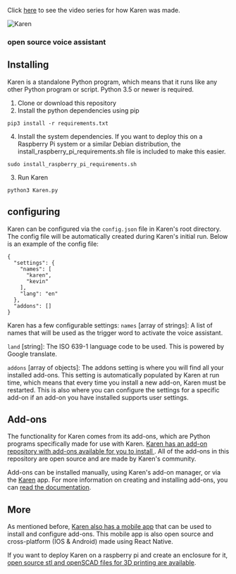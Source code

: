 Click [here](https://www.youtube.com/watch?v=VPdPOVL8c1Q&list=PL9gEr35J45czlRLHXhA3jShGG_jIrRprJ) to see the video series for how Karen was made.

![Karen](https://alfredo.lol/static/karen/img/karen_small.png)
### open source voice assistant

## Installing
Karen is a standalone Python program, which means that it runs like any other Python program or script. Python 3.5 or newer is required. 

1) Clone or download this repository
2) Install the python dependencies using pip
```
pip3 install -r requirements.txt
```
4) Install the system dependencies. If you want to deploy this on a Raspberry Pi system or a similar Debian distribution, the install_raspberry_pi_requirements.sh file is included to make this easier.
```
sudo install_raspberry_pi_requirements.sh
```
3) Run Karen
```
python3 Karen.py
```

## configuring
Karen can be configured via the `config.json` file in Karen's root directory. The config file will be automatically created during Karen's initial run. Below is an example of the config file:

```
{
  "settings": {
    "names": [
      "karen",
      "kevin"
    ],
    "lang": "en"
  },
  "addons": []
}
```
Karen has a few configurable settings:
`names` [array of strings]: A list of names that will be used as the trigger word to activate the voice assistant.

`land` [string]: The ISO 639-1 language code to be used. This is powered by Google translate.

`addons` [array of objects]: The addons setting is where you will find all your installed add-ons. This setting is automatically populated by Karen at run time, which means that every time you install a new add-on, Karen must be restarted. This is also where you can configure the settings for a specific add-on if an add-on you have installed supports user settings. 

## Add-ons
The functionality for Karen comes from its add-ons, which are Python programs specifically made for use with Karen. [Karen has an add-on repository with add-ons available for you to install ](https://alfredo.lol/karen/). All of the add-ons in this repository are open source and are made by Karen's community.

Add-ons can be installed manually, using Karen's add-on manager, or via the [Karen]() app. For more information on creating and installing add-ons, you can [read the documentation](https://alfredo.lol/karen/docs/0.0.1).

## More
As mentioned before, [Karen also has a mobile app]() that can be used to install and configure add-ons. This mobile app is also open source and cross-platform (IOS & Android) made using React Native.

If you want to deploy Karen on a raspberry pi and create an enclosure for it, [open source stl and openSCAD files for 3D printing are available]().